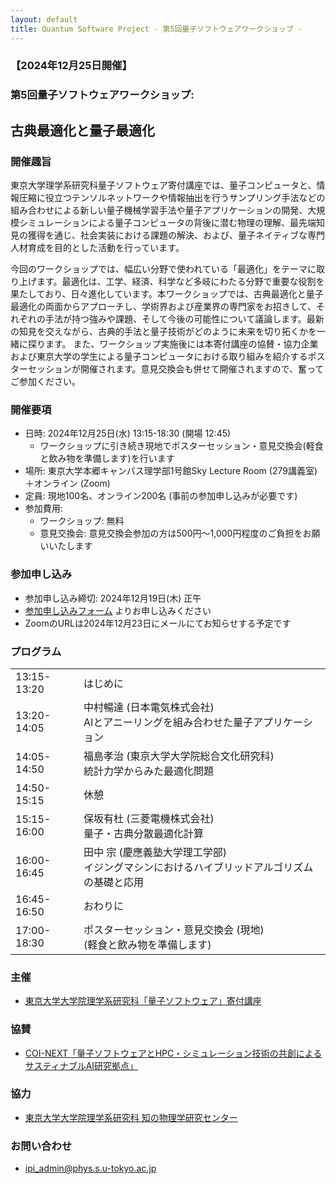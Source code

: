 ```yaml
---
layout: default
title: Quantum Software Project - 第5回量子ソフトウェアワークショップ - 
---
```


### 【2024年12月25日開催】
### 第5回量子ソフトウェアワークショップ: 
## 古典最適化と量子最適化

### 開催趣旨

東京大学理学系研究科量子ソフトウェア寄付講座では、量子コンピュータと、情報圧縮に役立つテンソルネットワークや情報抽出を行うサンプリング手法などの組み合わせによる新しい量子機械学習手法や量子アプリケーションの開発、大規模シミュレーションによる量子コンピュータの背後に潜む物理の理解、最先端知見の獲得を通じ、社会実装における課題の解決、および、量子ネイティブな専門人材育成を目的とした活動を行っています。

今回のワークショップでは、幅広い分野で使われている「最適化」をテーマに取り上げます。最適化は、工学、経済、科学など多岐にわたる分野で重要な役割を果たしており、日々進化しています。本ワークショップでは、古典最適化と量子最適化の両面からアプローチし、学術界および産業界の専門家をお招きして、それぞれの手法が持つ強みや課題、そして今後の可能性について議論します。最新の知見を交えながら、古典的手法と量子技術がどのように未来を切り拓くかを一緒に探ります。
また、ワークショップ実施後には本寄付講座の協賛・協力企業および東京大学の学生による量子コンピュータにおける取り組みを紹介するポスターセッションが開催されます。意見交換会も併せて開催されますので、奮ってご参加ください。

### 開催要項

* 日時: 2024年12月25日(水) 13:15-18:30 (開場 12:45)
  - ワークショップに引き続き現地でポスターセッション・意見交換会(軽食と飲み物を準備します)を行います
* 場所: 東京大学本郷キャンパス理学部1号館Sky Lecture Room (279講義室)＋オンライン (Zoom)
* 定員: 現地100名、オンライン200名 (事前の参加申し込みが必要です)
* 参加費用:
  - ワークショップ: 無料
  - 意見交換会: 意見交換会参加の方は500円〜1,000円程度のご負担をお願いいたします

### 参加申し込み

* 参加申し込み締切: 2024年12月19日(木) 正午
* [参加申し込みフォーム](https://forms.gle/Z8uxeiaz3uLBa7rK9) よりお申し込みください
* ZoomのURLは2024年12月23日にメールにてお知らせする予定です

### プログラム

<table>
<tr><td> 13:15-13:20</td><td>はじめに</td></tr>
<tr><td> 13:20-14:05</td><td>中村暢達 (日本電気株式会社)<br/>AIとアニーリングを組み合わせた量子アプリケーション	</td></tr>
<tr><td> 14:05-14:50</td><td>福島孝治 (東京大学大学院総合文化研究科)<br/>統計力学からみた最適化問題</td></tr>
<tr><td> 14:50-15:15</td><td>休憩</td></tr>
<tr><td> 15:15-16:00</td><td>保坂有杜 (三菱電機株式会社)<br/>量子・古典分散最適化計算</td></tr>
<tr><td> 16:00-16:45</td><td>田中 宗 (慶應義塾大学理工学部)<br/>イジングマシンにおけるハイブリッドアルゴリズムの基礎と応用	</td></tr>
<tr><td> 16:45-16:50</td><td>おわりに</td></tr>
<tr><td> 17:00-18:30</td><td>ポスターセッション・意見交換会 (現地)<br/> (軽食と飲み物を準備します)</td></tr>
</table>

### 主催

* [東京大学大学院理学系研究科「量子ソフトウェア」寄付講座](https://qsw.phys.s.u-tokyo.ac.jp)

### 協賛

* [COI-NEXT「量子ソフトウェアとHPC・シミュレーション技術の共創によるサスティナブルAI研究拠点」](https://sqai.jp)

### 協力

* [東京大学大学院理学系研究科 知の物理学研究センター](https://www.phys.s.u-tokyo.ac.jp/lp/ipi/)

### お問い合わせ

* [ipi_admin@phys.s.u-tokyo.ac.jp](mailto:ipi_admin@phys.s.u-tokyo.ac.jp)
